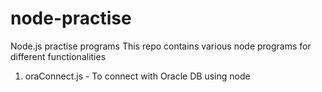 # node-practise
Node.js practise programs
This repo contains various node programs for different functionalities
1. oraConnect.js - To connect with Oracle DB using node
